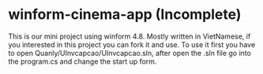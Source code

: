 # winform-cinema-app (Incomplete)
This is our mini project using winform 4.8. Mostly written in VietNamese, if you interested in this project you can fork it and use.
To use it first you have to open Quanly/UInvcapcao/UInvcapcao.sln, after open the .sln file go into the program.cs and change the start up form.

